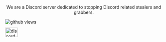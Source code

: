 <p align="center">We are a Discord server dedicated to stopping Discord related stealers and grabbers.</p>

<div style="display: flex; align-items: center; justify-content: flex-start;">
  <img alt="github views" title="Profile views" src="https://komarev.com/ghpvc/?username=py-lol&style=for-the-badge&labelColor=#ffa1eb" />
</div>

<a href="https://discord.gg/tate" target="_blank" style="display: inline-block; margin-top: 10px;">
  <img src="https://raw.githubusercontent.com/rahuldkjain/github-profile-readme-generator/master/src/images/icons/Social/discord.svg" alt="discord" height="30" width="40" />
</a>
